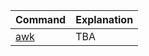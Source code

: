

Command | Explanation
-- | --
[awk](https://github.com/hyeseonko/CheatSheet-Languages/edit/main/bash/awk.md) | TBA
